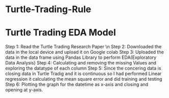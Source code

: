 # Turtle-Trading-Rule
# Turtle Trading EDA Model
Step 1: Read the Turtle Trading Research Paper \n
Step 2: Downloaded the data in the local device and upload it on Google colab
Step 3: Uploaded the data in the data frame using Pandas Library to perform EDA(Exploratory Data Analysis)
Step 4: Calculating and removing the missing Values and exploring the datatype of each column
Step 5: Since the concering data is closing data in Turtle Tradig and it is continuous so I had performed Linear regression it calculating the mean square error and did training and testing 
Step 6: Plotting the graph for the datetime as x-axis and closing and opening at y-axis.
